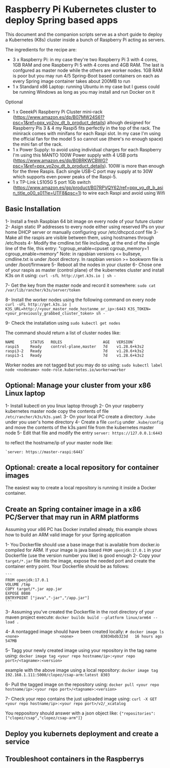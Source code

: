 # Raspberry Pi Kubernetes cluster to deploy Spring based apps

This document and the companion scripts serve as a short guide to deploy a Kubernetes (K8s) cluster inside a bunch of Raspberry Pi acting as servers.

The ingredients for the recipe are:

- 3 x Raspberry Pi: in my case they're two Raspberry Pi 3 with 4 cores, 1GB RAM and one Raspberry Pi 5 with 4 cores and 4GB RAM. The last is confgured as master node while the others are worker nodes. 1GB RAM is poor but you may run 4/5 Spring-Boot based containers on each as every Spring image container takes about 200MB to run
- 1 x Standard x86 Laptop: running Ubuntu in my case but I guess could be running Windows as long as you may install and run Docker on it

Optional

- 1 x GeeekPi Raspberry Pi Cluster mini-rack (https://www.amazon.es/dp/B07MW24S61?psc=1&ref=ppx_yo2ov_dt_b_product_details) altough designed for Raspberry Pis 3 & 4 my Raspi5 fits perfectly in the top of the rack. The minirack comes with minifans for each Raspi slot. In my case I'm using the official fan for the model 5 so cannot use (there's no enough space) the mini fan of the rack.
- 1 x Power Supply: to avoid using individual charges for each Raspberry I'm using this MANTO 100W Power supply with 4 USB ports (https://www.amazon.es/dp/B0BRKWCBWG?psc=1&ref=ppx_yo2ov_dt_b_product_details). 100W is more than enough for the three Raspis. Each single USB-C port may supply at to 30W which supports even power peaks of the Raspi-5.
- 1 x TP-Link LS105G 5 port 1Gb switch (https://www.amazon.es/gp/product/B07RPVQY62/ref=ppx_yo_dt_b_asin_title_o00_s01?ie=UTF8&psc=1) to wire each Raspi and avoid using Wifi

## Basic Installation

1- Install a fresh Raspbian 64 bit image on every node of your future cluster
2- Asign static IP addresses to every node either using reserved IPs on your home DHCP server or manually configuring your /etc/dhcpcd.conf file
3- Make all the raspis are visible between them, using hostnames through /etc/hosts
4- Modify the cmdline.txt file including, at the end of the single line of the file, this entry: "cgroup_enable=cpuset cgroup_memory=1 cgroup_enable=memory"
Note: in rapsbian versions <= bullseye, cmdline.txt is under /boot directory. In raspbian version >= bookworn file is under /boot/firmware
5- Reboot all the nodes in your cluster
6- Chose one of your raspis as master (control plane) of the kubernetes cluster and install K3s on it using: 
    `curl -sfL http://get.k3s.io | sh -`

7- Get the key from the master node and record it somewhere:
    `sudo cat /var/lib/rancher/k3s/server/token`

8- Install the worker nodes using the following command on every node
    `curl -sFL http://get.k3s.io | K3S_URL=http://<your_master_node_hostanme_or_ip>:6443 K3S_TOKEN=<your_previously_grabbed_cluster_token> sh -`

9- Check the installation using
    `sudo kubectl get nodes`

The command should return a list of cluster nodes like:

```
NAME       STATUS   ROLES                  AGE   VERSION`
raspi5     Ready    control-plane,master   7d    v1.28.6+k3s2
raspi3-2   Ready                           7d    v1.28.6+k3s2
raspi3-1   Ready                           7d    v1.28.6+k3s2
```

Worker nodes are not tagged but you may do so using:
`sudo kubectl label node <nodename> node-role.kubernetes.io/worker=worker`

## Optional: Manage your cluster from your x86 Linux laptop

1- Install kubectl on you linux laptop through 
2- On your raspberry kubernetes master node copy the contents of file `/etc/rancher/k3s/k3s.yaml`
3- On your local PC create a directory `.kube` under you user's home directory
4- Create a file `config` under `.kube/config` and move the contents of the k3s.yaml file from the kubernetes master node
5- Edit that file and modify the entry
    `server: https://127.0.0.1:6443`

to reflect the hostname/ip of your master node like:

    `server: https://master-raspi:6443`

## Optional: create a local repository for container images

The easiest way to create a local repository is running it inside a Docker container.



## Create an Spring container image in a x86 PC/Server that may run in ARM platforms

Assuming your x86 PC has Docker installed already, this example shows how to build an ARM valid image for your Spring application

1- You Dockerfile should use a base image that is available from docker.io compiled for ARM. If your image is java based `FROM openjdk:17.0.1` in your Dockerfile (use the version number you like) is good enough
2- Copy your `target/*.jar` file into the image, expose the needed port and create the container entry point. Your Dockerfile should be as follows:

    ```
    FROM openjdk:17.0.1
    VOLUME /tmp
    COPY target/*.jar app.jar
    EXPOSE 8080
    ENTRYPOINT ["java","-jar","/app.jar"]
    ```

3- Assuming you've created the Dockerfile in the root directory of your maven project execute: `docker buildx build --platform linux/arm64 --load .`

4- A nontagged image should have been created locally:
`# docker image ls`
`<none>                  <none>            83034bdb323d   16 hours ago   547MB`

5- Tagg your newly created image using your repository in the tag name using:
`docker image tag <your repo hostname/ip>:<your repo port>/<tagname>:<version>`

example with the above image using a local repository: 
    `docker image tag 192.168.1.111:5000/clopez/csap-arm:latest 8303`

6- Pull the tagged image on the repository using: 
`docker pull <your repo hostname/ip>:<your repo port>/<tagname>:<version>`

7- Check your repo contains the just uploaded image using:
`curl -X GET <your repo hostname/ip>:<your repo port>/v2/_xcatalog`

You reppository should answer with a json object like: 
`{"repositories":["clopez/csap","clopez/csap-arm"]}`

## Deploy you kubernets deployment and create a service

## Troubleshoot containers in the Raspberrys